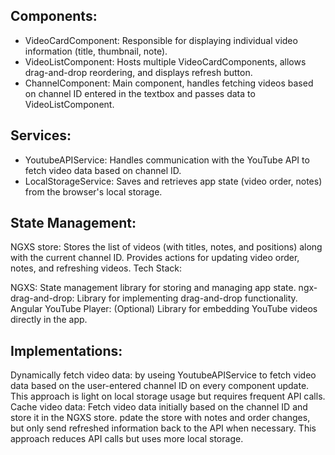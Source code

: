 ## Components:

- VideoCardComponent: Responsible for displaying individual video information (title, thumbnail, note).
- VideoListComponent: Hosts multiple VideoCardComponents, allows drag-and-drop reordering, and displays refresh button.
- ChannelComponent: Main component, handles fetching videos based on channel ID entered in the textbox and passes data to VideoListComponent.

## Services:

- YoutubeAPIService: Handles communication with the YouTube API to fetch video data based on channel ID.
- LocalStorageService: Saves and retrieves app state (video order, notes) from the browser's local storage.

## State Management:

NGXS store: Stores the list of videos (with titles, notes, and positions) along with the current channel ID. 
Provides actions for updating video order, notes, and refreshing videos.
Tech Stack:

NGXS: State management library for storing and managing app state.
ngx-drag-and-drop: Library for implementing drag-and-drop functionality.
Angular YouTube Player: (Optional) Library for embedding YouTube videos directly in the app.


## Implementations:

Dynamically fetch video data: by useing YoutubeAPIService to fetch video data based on the user-entered channel ID on every component update. 
This approach is light on local storage usage but requires frequent API calls.
Cache video data: Fetch video data initially based on the channel ID and store it in the NGXS store. 
pdate the store with notes and order changes, but only send refreshed information back to the API when necessary. 
This approach reduces API calls but uses more local storage.

